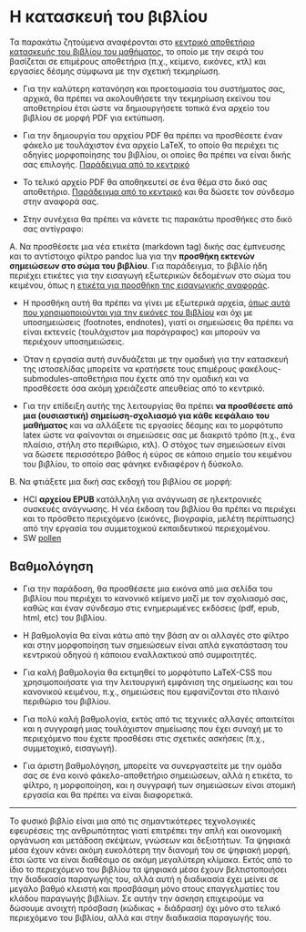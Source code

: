 # Η κατασκευή του βιβλίου

Τα παρακάτω ζητούμενα αναφέρονται στο [κεντρικό αποθετήριο κατασκευής του βιβλίου του μαθήματος](https://github.com/mibook/kallipos/), το οποίο με την σειρά του βασίζεται σε επιμέρους αποθετήρια (π.χ., κείμενο, εικόνες, κτλ) και εργασίες δέσμης σύμφωνα με την σχετική τεκμηρίωση. 

* Για την καλύτερη κατανόηση και προετοιμασία του συστήματος σας, αρχικά, θα πρέπει να ακολουθήσετε την τεκμηρίωση εκείνου του αποθετηρίου έτσι ώστε να δημιουργήσετε τοπικά ένα αρχείο του βιβλίου σε μορφή PDF για εκτύπωση. 

* Για την δημιουργία του αρχείου PDF θα πρέπει να προσθέσετε έναν φάκελο με τουλάχιστον ένα αρχείο LaTeX, το οποίο θα περιέχει τις οδηγίες μορφοποίησης του βιβλίου, οι οποίες θα πρέπει να είναι δικής σας επιλογής. [Παράδειγμα από το κεντρικό](https://github.com/mibook/kallipos/issues/2)

* To τελικό αρχείο PDF θα αποθηκευτεί σε ένα θέμα στο δικό σας αποθετήριο. [Παράδειγμα από το κεντρικό](https://github.com/mibook/kallipos/issues/1) και θα δώσετε τον σύνδεσμο στην αναφορά σας. 

* Στην συνέχεια θα πρέπει να κάνετε τις παρακάτω προσθήκες στο δικό σας αντίγραφο:

Α. Να προσθέσετε μια νέα ετικέτα (markdown tag) δικής σας έμπνευσης και το αντίστοιχο φίλτρο pandoc lua για την **προσθήκη εκτενών σημειώσεων στο σώμα του βιβλίου**. Για παράδειγμα, το βιβλίο ήδη περιέχει ετικέτες για την εισαγωγή εξωτερικών δεδομένων στο σώμα του κειμένου, όπως η [ετικέτα για προσθήκη της εισαγωγικής αναφοράς](https://github.com/mibook/kallipos/blob/master/epigraph.lua). 

* Η προσθήκη αυτή θα πρέπει να γίνει με εξωτερικά αρχεία, [όπως αυτά που χρησιμοποιούνται για την εικόνες του βιβλίου](https://github.com/mibook/kallipos/blob/master/figure.lua) και όχι με υποσημειώσεις (footnotes, endnotes), γιατί οι σημειώσεις θα πρέπει να είναι εκτενείς (τουλάχιστον μια παράγραφος) και μπορούν να περιέχουν υποσημειώσεις. 

* Όταν η εργασία αυτή συνδυάζεται με την ομαδική για την κατασκευή της ιστοσελίδας μπορείτε να κρατήσετε τους επιμέρους φακέλους-submodules-αποθετήρια που έχετε από την ομαδική και να προσθέσετε όσα ακόμη χρειάζεστε απευθείας από το κεντρικό.

* Για την επίδειξη αυτής της λειτουργίας θα πρέπει **να προσθέσετε από μια (ουσιαστική) σημείωση-σχολιασμό για κάθε κεφάλαιο του μαθήματος** και να αλλάξετε τις εργασίες δέσμης και το μορφότυπο latex ώστε να φαίνονται οι σημειώσεις σας με διακριτό τρόπο (π.χ., ένα πλαίσιο, στήλη στο περιθώριο, κτλ). Ο στόχος των σημειώσεων είναι να δώσετε περισσότερο βάθος ή εύρος σε κάποιο σημείο του κειμένου του βιβλίου, το οποίο σας φάνηκε ενδιαφέρον ή δύσκολο. 

Β. Να φτιάξετε μια δική σας εκδοχή του βιβλίου σε μορφή:

- HCI **αρχείου EPUB** κατάλληλη για ανάγνωση σε ηλεκτρονικές συσκευές ανάγνωσης. Η νέα έκδοση του βιβλίου θα πρέπει να περιέχει και το πρόσθετο περιεχόμενο (εικόνες, βιογραφία, μελέτη περίπτωσης) από την εργασία του συμμετοχικού εκπαιδευτικού περιεχομένου.
- SW [pollen](https://docs.racket-lang.org/pollen/index.html)

## Βαθμολόγηση

* Για την παράδοση, θα προσθέσετε μια εικόνα από μια σελίδα του βιβλίου που περιέχει το κανονικό κείμενο μαζί με τον σχολιασμό σας, καθώς και έναν σύνδεσμο στις ενημερωμένες εκδόσεις (pdf, epub, html, etc) του βιβλίου. 

* Η βαθμολογία θα είναι κάτω από την βάση αν οι αλλαγές στο φίλτρο και στην μορφοποίηση των σημειώσεων είναι απλά εγκατάσταση του κεντρικού οδηγού ή κάποιου εναλλακτικού από συμφοιτητές.

* Για καλή βαθμολογία θα εκτιμηθεί το μορφότυπο LaTeX-CSS που χρησιμοποιήσατε για την λειτουργική εμφάνιση της σημείωσης και του κανονικού κειμένου, π.χ., σημειώσεις που εμφανίζονται στο πλαινό περιθώριο του βιβλίου.

* Για πολύ καλή βαθμολογία, εκτός από τις τεχνικές αλλαγές απαιτείται και η συγγραφή μιας τουλάχιστον σημείωσης που έχει συνοχή με το περιεχόμενο που έχετε προσθέσει στις σχετικές ασκήσεις (π.χ., συμμετοχικό, εισαγωγή).

* Για άριστη βαθμολόγηση, μπορείτε να συνεργαστείτε με την ομάδα σας σε ένα κοινό φάκελο-αποθετήριο σημειώσεων, αλλά η ετικέτα, το φίλτρο, η μορφοποίηση, και η συγγραφή των σημειώσεων είναι ατομική εργασία και θα πρέπει να είναι διαφορετικά.


---

Το φυσικό βιβλίο είναι μια από τις σημαντικότερες τεχνολογικές εφευρέσεις της ανθρωπότητας γιατί επιτρέπει την απλή και οικονομική οργάνωση και μετάδοση σκέψεων, γνώσεων και δεξιοτήτων. Τα ψηφιακά μέσα έχουν κάνει ακόμη ευκολότερη την διανομή του σε ψηφιακή μορφή, έτσι ώστε να είναι διαθέσιμο σε ακόμη μεγαλύτερη κλίμακα. Εκτός από το ίδιο το περιεχόμενο του βιβλίου τα ψηφιακά μέσα έχουν βελτιστοποιήσει την διαδικασία παραγωγής του, αλλά αυτή η διαδικασία έχει μείνει σε μεγάλο βαθμό κλειστή και προσβάσιμη μόνο στους επαγγελματίες του κλάδου παραγωγής βιβλίων. Σε αυτήν την άσκηση επιχειρούμε να δώσουμε ανοιχτή πρόσβαση (κώδικας + διάδραση) όχι μόνο στο τελικό περιεχόμενο του βιβλίου, αλλά και στην διαδικασία παραγωγής του. 
